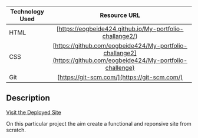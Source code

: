 | Technology Used         | Resource URL            | 
| ------------- |:-------------:| 
| HTML    | [https://eogbeide424.github.io/My-portfolio-challange2/) | 
| CSS     | [https://github.com/eogbeide424/My-portfolio-challange2](https://github.com/eogbeide424/My-portfolio-challenge)
| Git | [https://git-scm.com/](https://git-scm.com/)     |    

## Description 

[Visit the Deployed Site](https://github.com/eogbeide424/My-portfolio-challange2)

On this particular project the aim create a functional and reponsive site from scratch.
